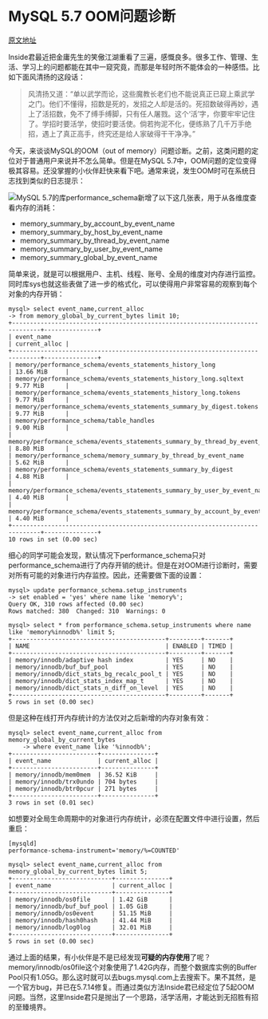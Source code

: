 # MySQL 5.7 OOM问题诊断

[原文地址](http://www.innomysql.com/article/25635.html)

Inside君最近把金庸先生的笑傲江湖重看了三遍，感慨良多。很多工作、管理、生活、学习上的问题都能在其中一窥究竟，而那是年轻时所不能体会的一种感悟。比如下面风清扬的这段话：

> 风清扬又道：“单以武学而论，这些魔教长老们也不能说真正已窥上乘武学之门。他们不懂得，招数是死的，发招之人却是活的。死招数破得再妙，遇上了活招数，免不了缚手缚脚，只有任人屠戮。这个‘活’字，你要牢牢记住了。学招时要活学，使招时要活使。倘若拘泥不化，便练熟了几千万手绝招，遇上了真正高手，终究还是给人家破得干干净净。”

今天，来谈谈MySQL的OOM（out of memory）问题诊断。之前，这类问题的定位对于普通用户来说并不怎么简单。但是在MySQL 5.7中，OOM问题的定位变得极其容易。还没掌握的小伙伴赶快来看下吧。通常来说，发生OOM时可在系统日志找到类似的日志提示：

[![](http://www.innomysql.com/wp-content/uploads/2016/09/123-1.png)](http://www.innomysql.com/wp-content/uploads/2016/09/123-1.png)MySQL 5.7的库performance\_schema新增了以下这几张表，用于从各维度查看内存的消耗：

* memory\_summary\_by\_account\_by\_event\_name
* memory\_summary\_by\_host\_by\_event\_name
* memory\_summary\_by\_thread\_by\_event\_name
* memory\_summary\_by\_user\_by\_event\_name
* memory\_summary\_global\_by\_event\_name

简单来说，就是可以根据用户、主机、线程、账号、全局的维度对内存进行监控。同时库sys也就这些表做了进一步的格式化，可以使得用户非常容易的观察到每个对象的内存开销：

```
mysql> select event_name,current_alloc 
-> from memory_global_by_current_bytes limit 10;
+------------------------------------------------------------------------------+---------------+
| event_name                                                                   | current_alloc |
+------------------------------------------------------------------------------+---------------+
| memory/performance_schema/events_statements_history_long                     | 13.66 MiB     |
| memory/performance_schema/events_statements_history_long.sqltext             | 9.77 MiB      |
| memory/performance_schema/events_statements_history_long.tokens              | 9.77 MiB      |
| memory/performance_schema/events_statements_summary_by_digest.tokens         | 9.77 MiB      |
| memory/performance_schema/table_handles                                      | 9.00 MiB      |
| memory/performance_schema/events_statements_summary_by_thread_by_event_name  | 8.80 MiB      |
| memory/performance_schema/memory_summary_by_thread_by_event_name             | 5.62 MiB      |
| memory/performance_schema/events_statements_summary_by_digest                | 4.88 MiB      |
| memory/performance_schema/events_statements_summary_by_user_by_event_name    | 4.40 MiB      |
| memory/performance_schema/events_statements_summary_by_account_by_event_name | 4.40 MiB      |
+------------------------------------------------------------------------------+---------------+
10 rows in set (0.00 sec)
```

细心的同学可能会发现，默认情况下performance\_schema只对performance\_schema进行了内存开销的统计。但是在对OOM进行诊断时，需要对所有可能的对象进行内存监控。因此，还需要做下面的设置：

```
mysql> update performance_schema.setup_instruments 
-> set enabled = 'yes' where name like 'memory%';
Query OK, 310 rows affected (0.00 sec)
Rows matched: 380  Changed: 310  Warnings: 0

mysql> select * from performance_schema.setup_instruments where name like 'memory%innodb%' limit 5;
+-------------------------------------------+---------+-------+
| NAME                                      | ENABLED | TIMED |
+-------------------------------------------+---------+-------+
| memory/innodb/adaptive hash index         | YES     | NO    |
| memory/innodb/buf_buf_pool                | YES     | NO    |
| memory/innodb/dict_stats_bg_recalc_pool_t | YES     | NO    |
| memory/innodb/dict_stats_index_map_t      | YES     | NO    |
| memory/innodb/dict_stats_n_diff_on_level  | YES     | NO    |
+-------------------------------------------+---------+-------+
5 rows in set (0.00 sec)
```

但是这种在线打开内存统计的方法仅对之后新增的内存对象有效：

```
mysql> select event_name,current_alloc from memory_global_by_current_bytes 
    -> where event_name like '%innodb%';
+------------------------+---------------+
| event_name             | current_alloc |
+------------------------+---------------+
| memory/innodb/mem0mem  | 36.52 KiB     |
| memory/innodb/trx0undo | 704 bytes     |
| memory/innodb/btr0pcur | 271 bytes     |
+------------------------+---------------+
3 rows in set (0.01 sec)
```

如想要对全局生命周期中的对象进行内存统计，必须在配置文件中进行设置，然后重启：

```
[mysqld]
performance-schema-instrument='memory/%=COUNTED'

mysql> select event_name,current_alloc from memory_global_by_current_bytes limit 5;
+----------------------------+---------------+
| event_name                 | current_alloc |
+----------------------------+---------------+
| memory/innodb/os0file      | 1.42 GiB      |
| memory/innodb/buf_buf_pool | 1.05 GiB      |
| memory/innodb/os0event     | 51.15 MiB     |
| memory/innodb/hash0hash    | 41.44 MiB     |
| memory/innodb/log0log      | 32.01 MiB     |
+----------------------------+---------------+
5 rows in set (0.00 sec)
```

通过上面的结果，有小伙伴是不是已经发现**可疑的内存使用**了呢？memory/innodb/os0file这个对象使用了1.42G内存，而整个数据库实例的Buffer Pool只有1.05G。那么这时就可以去bugs.mysql.com上去搜索下。果不其然，是一个官方bug，并已在5.7.14修复。而通过类似方法Inside君已经定位了5起OOM问题。当然，这里Inside君只是抛出了一个思路，活学活用，才能达到无招胜有招的至臻境界。

